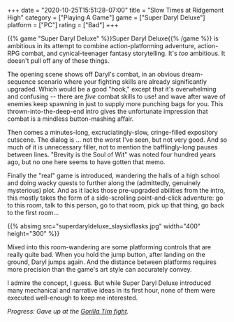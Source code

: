 +++
date = "2020-10-25T15:51:28-07:00"
title = "Slow Times at Ridgemont High"
category = ["Playing A Game"]
game = ["Super Daryl Deluxe"]
platform = ["PC"]
rating = ["Bad"]
+++

{{% game "Super Daryl Deluxe" %}}Super Daryl Deluxe{{% /game %}} is ambitious in its attempt to combine action-platforming adventure, action-RPG combat, and cynical-teenager fantasy storytelling.  It's <i>too</i> ambitious.  It doesn't pull off any of these things.

The opening scene shows off Daryl's combat, in an obvious dream-sequence scenario where your fighting skills are already significantly upgraded.  Which would be a good "hook," except that it's overwhelming and confusing -- there are <i>five</i> combat skills to use! and wave after wave of enemies keep spawning in just to supply more punching bags for you.  This thrown-into-the-deep-end intro gives the unfortunate impression that combat is a mindless button-mashing affair.

Then comes a minutes-long, excruciatingly-slow, cringe-filled expository cutscene.  The dialog is ... not the worst I've seen, but not very good.  And so much of it is unnecessary filler, not to mention the bafflingly-long pauses between lines.  "Brevity is the Soul of Wit" was noted four hundred years ago, but no one here seems to have gotten that memo.

Finally the "real" game is introduced, wandering the halls of a high school and doing wacky quests to further along the (admittedly, genuinely mysterious) plot.  And as it lacks those pre-upgraded abilities from the intro, this mostly takes the form of a side-scrolling point-and-click adventure: go to this room, talk to this person, go to that room, pick up that thing, go back to the first room...

{{% absimg src="superdaryldeluxe_slaysixflasks.jpg" width="400" height="300" %}}

Mixed into this room-wandering are some platforming controls that are really quite bad.  When you hold the jump button, after landing on the ground, Daryl jumps again.  And the distance between platforms requires more precision than the game's art style can accurately convey.

I admire the concept, I guess.  But while Super Daryl Deluxe introduced many mechanical and narrative ideas in its first hour, none of them were executed well-enough to keep me interested.

<i>Progress: Gave up at the <a href="https://www.youtube.com/watch?v=vXf3TXNScBM">Gorilla Tim fight</a>.</i>
